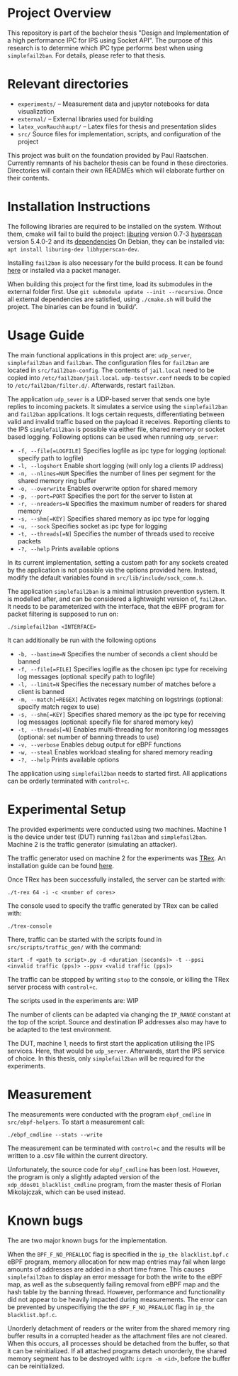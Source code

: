 # Project Overview
This repository is part of the bachelor thesis "Design and Implementation of a high performance IPC for IPS using Socket API".
The purpose of this research is to determine which IPC type performs best when using `simplefail2ban`.
For details, please refer to that thesis.


# Relevant directories
- `experiments/` – Measurement data and jupyter notebooks for data visualization
- `external/` – External libraries used for building
- `latex_vonRauchhaupt/` – Latex files for thesis and presentation slides
- `src/` Source files for implementation, scripts, and configuration of the project

This project was built on the foundation provided by Paul Raatschen.
Currently remnants of his bachelor thesis can be found in these directories.
Directories will contain their own READMEs which will elaborate further on their contents.


# Installation Instructions
The following libraries are required to be installed on the system. Without them, cmake will fail to build the project:
[liburing]( https://github.com/axboe/liburing) version 0.7-3
[hyperscan]( https://github.com/intel/hyperscan) version 5.4.0-2 and its [dependencies]( https://intel.github.io/hyperscan/dev-reference/getting_started.html#)
On Debian, they can be installed via: `apt install liburing-dev libhyperscan-dev`.

Installing `fail2ban` is also necessary for the build process.
It can be found [here](https://github.com/fail2ban/fail2ban) or installed via a packet manager.

When building this project for the first time, load its submodules in the external folder first.
Use `git submodule update --init --recursive`.
Once all external dependencies are satisfied, using `./cmake.sh` will build the project.
The binaries can be found in ‘build/’.


# Usage Guide
The main functional applications in this project are: `udp_server`, `simplefail2ban` and `fail2ban`.
The configuration files for `fail2ban` are located in `src/fail2ban-config`.
The contents of `jail.local` need to be copied into `/etc/fail2ban/jail.local`.
`udp-testsvr.conf` needs to be copied to `/etc/fail2ban/filter.d/`.
Afterwards, restart `fail2ban`.

The application `udp_sever` is a UDP-based server that sends one byte replies to incoming packets.
It simulates a service using the `simplefail2ban` and `fail2ban` applications.
It logs certain requests, differentiating between valid and invalid traffic based on the payload it receives.
Reporting clients to the IPS `simplefail2ban` is possible via either file, shared memory or socket based logging.
Following options can be used when running `udp_server`:
-  `-f, --file[=LOGFILE]`	Specifies logfile as ipc type for logging (optional: specify path to logfile)
-  `-l, --logshort`		    Enable short logging (will only log a clients IP address)
-  `-n, --nlines=NUM`		Specifies the number of lines per segment for the    shared memory ring buffer
-  `-o, --overwrite`		Enables overwrite option for shared memory
-  `-p, --port=PORT`		Specifies the port for the server to listen at
-  `-r, --nreaders=N`		Specifies the maximum number of readers for shared memory
-  `-s, --shm[=KEY]`		Specifies shared memory as ipc type for logging
-  `-u, --sock`			    Specifies socket as ipc type for logging
-  `-t, --threads[=N]`		Specifies the number of threads used to receive packets
-  `-?, --help`			    Prints available options

In its current implementation, setting a custom path for any sockets created by the application is not possible via the options provided here.
Instead, modify the default variables found in `src/lib/include/sock_comm.h`.


The application `simplefail2ban` is a minimal intrusion prevention system.
It is modelled after, and can be considered a lightweight version of, `fail2ban`.
It needs to be parameterized with the interface, that the eBPF program for packet filtering is supposed
to run on:

`./simplefail2ban <INTERFACE>`

It can additionally be run with the following options
-  `-b, --bantime=N`		Specifies the number of seconds a client should be banned
-  `-f, --file[=FILE]`		Specifies logifle as the chosen ipc type for receiving log messages (optional: specify path to logfile)
-  `-l, --limit=N`		    Specifies the necessary number of matches before a client is banned
-  `-m, --match[=REGEX]`	Activates regex matching on logstrings (optional: specify match regex to use)
-  `-s, --shm[=KEY]`		Specifies shared memory as the ipc type for receiving log messages (optional: specify file for shared memory key)
-  `-t, --threads[=N]`		Enables multi-threading for monitoring log messages (optional: set number of banning threads to use)
-  `-v, --verbose`		    Enables debug output for eBPF functions
-  `-w, --steal`		    Enables workload stealing for shared memory reading
-  `-?, --help`			    Prints available options

The application using `simplefail2ban` needs to started first.
All applications can be orderly terminated with `control+c`.


# Experimental Setup
The provided experiments were conducted using two machines.
Machine 1 is the device under test (DUT) running `fail2ban` and `simplefail2ban`. Machine 2 is the traffic generator (simulating an attacker).

The traffic generator used on machine 2 for the experiments was [TRex](https://trex-tgn.cisco.com/).
An installation guide can be found [here](https://trex-tgn.cisco.com/trex/doc/trex_manual.html#_download_and_installation).

Once TRex has been successfully installed, the server can be started with:

`./t-rex 64 -i -c <number of cores>`

The console used to specify the traffic generated by TRex can be called with:

`./trex-console`

There, traffic can be started with the scripts found in `src/scripts/traffic_gen/` with the command: 

`start -f <path to script>.py -d <duration (seconds)> -t --ppsi <invalid traffic (pps)> --ppsv <valid traffic (pps)>`

The traffic can be stopped by writing `stop` to the console, or killing the TRex server process with `control+c`.

The scripts used in the experiments are:
WIP

The number of clients can be adapted via changing the `IP_RANGE` constant at the top of the script.
Source and destination IP addresses also may have to be adapted to the test environment.


The DUT, machine 1,  needs to first start the application utilising the IPS services.
Here, that would be `udp_server`.
Afterwards, start the IPS service of choice.
In this thesis, only `simplefail2ban` will be required for the experiments.


# Measurement
The measurements were conducted with the program `ebpf_cmdline` in `src/ebpf-helpers`.
To start a measurement call:

`./ebpf_cmdline --stats --write`

The measurement can be terminated with `control+c` and the results will be written to a .csv file within the current directory.

Unfortunately, the source code for `ebpf_cmdline` has been lost.
However, the program is only a slightly adapted version of the `xdp_ddos01_blacklist_cmdline` program, from the master thesis of Florian Mikolajczak, which can be used instead.


# Known bugs
The are two major known bugs for the implementation. 

When the `BPF_F_NO_PREALLOC` flag is specified in the `ip_the blacklist.bpf.c` eBPF program, memory allocation for new map entries may fail when large amounts of addresses are added in a short time frame.
This causes `simplefail2ban` to display an error message for both the write to the eBPF map, as well as the subsequently failing removal from eBPF map and the hash table by the banning thread. 
However, performance and functionality did not appear to be heavily impacted during measurements.
The error can be prevented by unspecifiying the the `BPF_F_NO_PREALLOC` flag in `ip_the blacklist.bpf.c`.

Unorderly detachment of readers or the writer from the shared memory ring buffer results in a corrupted header as the attachment files are not cleared.
When this occurs, all processes should be detached from the buffer, so that it can be reinitialized.
If all attached programs detach unorderly, the shared memory segment has to be destroyed with: `icprm -m <id>`, before the buffer can be reinitialized.